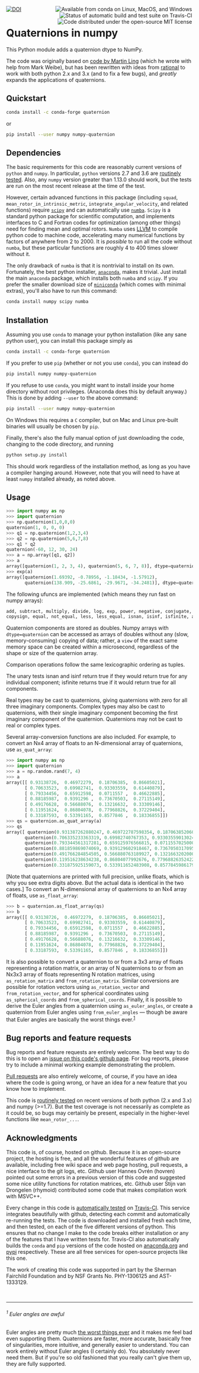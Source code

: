 <a href="https://zenodo.org/badge/latestdoi/27896013"><img src="https://zenodo.org/badge/27896013.svg" alt="DOI"></a>
<a href="https://anaconda.org/conda-forge/quaternion"><img align="right" hspace="2" alt="Available from conda on Linux, MacOS, and Windows" src="https://img.shields.io/conda/pn/conda-forge/quaternion.svg"></a>
<a href="https://travis-ci.org/moble/quaternion"><img align="right" hspace="2" alt="Status of automatic build and test suite on Travis-CI" src="https://travis-ci.org/moble/quaternion.svg?branch=master"></a>
 <a href="https://github.com/moble/quaternion/blob/master/LICENSE"><img align="right" hspace="2" alt="Code distributed under the open-source MIT license" src="http://moble.github.io/spherical_functions/images/MITLicenseBadge.svg"></a>

# Quaternions in numpy

This Python module adds a quaternion dtype to NumPy.

The code was originally based on [code by Martin
Ling](https://github.com/martinling/numpy_quaternion) (which he wrote
with help from Mark Weibe), but has been rewritten with ideas from
[rational](https://github.com/numpy/numpy-dtypes/tree/master/npytypes/rational)
to work with both python 2.x and 3.x (and to fix a few bugs), and
*greatly* expands the applications of quaternions.

## Quickstart

```sh
conda install -c conda-forge quaternion
```

or

```sh
pip install --user numpy numpy-quaternion
```


## Dependencies

The basic requirements for this code are reasonably current versions
of `python` and `numpy`.  In particular, `python` versions 2.7 and 3.6
are [routinely tested](https://travis-ci.org/moble/quaternion).  Also,
any `numpy` version greater than 1.13.0 should work, but the tests are
run on the most recent release at the time of the test.

However, certain advanced functions in this package (including
`squad`, `mean_rotor_in_intrinsic_metric`,
`integrate_angular_velocity`, and related functions) require
[`scipy`](http://scipy.org/) and can automatically use
[`numba`](http://numba.pydata.org/).  `Scipy` is a standard python
package for scientific computation, and implements interfaces to C and
Fortran codes for optimization (among other things) need for finding
mean and optimal rotors.  `Numba` uses [LLVM](http://llvm.org/) to
compile python code to machine code, accelerating many numerical
functions by factors of anywhere from 2 to 2000.  It is *possible* to
run all the code without `numba`, but these particular functions are
roughly 4 to 400 times slower without it.

The only drawback of `numba` is that it is nontrivial to install on
its own.  Fortunately, the best python installer,
[`anaconda`](http://continuum.io/downloads), makes it trivial.  Just
install the main `anaconda` package, which installs both `numba` and
`scipy`.  If you prefer the smaller download size of
[`miniconda`](http://conda.pydata.org/miniconda.html) (which comes
with minimal extras), you'll also have to run this command:

```sh
conda install numpy scipy numba
```


## Installation

Assuming you use `conda` to manage your python installation (like any
sane python user), you can install this package simply as

```sh
conda install -c conda-forge quaternion
```

If you prefer to use `pip` (whether or not you use `conda`), you can
instead do

```sh
pip install numpy numpy-quaternion
```

If you refuse to use `conda`, you might want to install inside your
home directory without root privileges.  (Anaconda does this by
default anyway.)  This is done by adding `--user` to the above
command:

```sh
pip install --user numpy numpy-quaternion
```

On Windows this requires a `C` compiler, but on Mac and Linux
pre-built binaries will usually be chosen by `pip`.

Finally, there's also the fully manual option of just downloading the
code, changing to the code directory, and running

```sh
python setup.py install
```

This should work regardless of the installation method, as long as you
have a compiler hanging around.  However, note that you will need to
have at least `numpy` installed already, as noted above.


## Usage

```python
>>> import numpy as np
>>> import quaternion
>>> np.quaternion(1,0,0,0)
quaternion(1, 0, 0, 0)
>>> q1 = np.quaternion(1,2,3,4)
>>> q2 = np.quaternion(5,6,7,8)
>>> q1 * q2
quaternion(-60, 12, 30, 24)
>>> a = np.array([q1, q2])
>>> a
array([quaternion(1, 2, 3, 4), quaternion(5, 6, 7, 8)], dtype=quaternion)
>>> exp(a)
array([quaternion(1.69392, -0.78956, -1.18434, -1.57912),
       quaternion(138.909, -25.6861, -29.9671, -34.2481)], dtype=quaternion)
```

The following ufuncs are implemented (which means they run fast on
numpy arrays):

```python
add, subtract, multiply, divide, log, exp, power, negative, conjugate,
copysign, equal, not_equal, less, less_equal, isnan, isinf, isfinite, absolute
```

Quaternion components are stored as doubles.  Numpy arrays with
`dtype=quaternion` can be accessed as arrays of doubles without any
(slow, memory-consuming) copying of data; rather, a `view` of the
exact same memory space can be created within a microsecond,
regardless of the shape or size of the quaternion array.

Comparison operations follow the same lexicographic ordering as
tuples.

The unary tests isnan and isinf return true if they would return true
for any individual component; isfinite returns true if it would return
true for all components.

Real types may be cast to quaternions, giving quaternions with zero
for all three imaginary components. Complex types may also be cast to
quaternions, with their single imaginary component becoming the first
imaginary component of the quaternion. Quaternions may not be cast to
real or complex types.

Several array-conversion functions are also included.  For example, to
convert an Nx4 array of floats to an N-dimensional array of
quaternions, use `as_quat_array`:
```python
>>> import numpy as np
>>> import quaternion
>>> a = np.random.rand(7, 4)
>>> a
array([[ 0.93138726,  0.46972279,  0.18706385,  0.86605021],
       [ 0.70633523,  0.69982741,  0.93303559,  0.61440879],
       [ 0.79334456,  0.65912598,  0.0711557 ,  0.46622885],
       [ 0.88185987,  0.9391296 ,  0.73670503,  0.27115149],
       [ 0.49176628,  0.56688076,  0.13216632,  0.33309146],
       [ 0.11951624,  0.86804078,  0.77968826,  0.37229404],
       [ 0.33187593,  0.53391165,  0.8577846 ,  0.18336855]])
>>> qs = quaternion.as_quat_array(a)
>>> qs
array([ quaternion(0.931387262880247, 0.469722787598354, 0.187063852060487, 0.866050210100621),
       quaternion(0.706335233363319, 0.69982740767353, 0.933035590130247, 0.614408786768725),
       quaternion(0.793344561317281, 0.659125976566815, 0.0711557025000925, 0.466228847713644),
       quaternion(0.881859869074069, 0.939129602918467, 0.736705031709562, 0.271151494174001),
       quaternion(0.491766284854505, 0.566880763189927, 0.132166320200012, 0.333091463422536),
       quaternion(0.119516238634238, 0.86804077992676, 0.779688263524229, 0.372294043850009),
       quaternion(0.331875925159073, 0.533911652483908, 0.857784598617977, 0.183368547490701)], dtype=quaternion)
```
[Note that quaternions are printed with full precision, unlike floats, which is why you see extra digits above.  But
the actual data is identical in the two cases.]  To convert an N-dimensional array of quaternions to an Nx4 array of
floats, use `as_float_array`:
```python
>>> b = quaternion.as_float_array(qs)
>>> b
array([[ 0.93138726,  0.46972279,  0.18706385,  0.86605021],
       [ 0.70633523,  0.69982741,  0.93303559,  0.61440879],
       [ 0.79334456,  0.65912598,  0.0711557 ,  0.46622885],
       [ 0.88185987,  0.9391296 ,  0.73670503,  0.27115149],
       [ 0.49176628,  0.56688076,  0.13216632,  0.33309146],
       [ 0.11951624,  0.86804078,  0.77968826,  0.37229404],
       [ 0.33187593,  0.53391165,  0.8577846 ,  0.18336855]])
```

It is also possible to convert a quaternion to or from a 3x3 array of
floats representing a rotation matrix, or an array of N quaternions to
or from an Nx3x3 array of floats representing N rotation matrices,
using `as_rotation_matrix` and `from_rotation_matrix`.  Similar
conversions are possible for rotation vectors using
`as_rotation_vector` and `from_rotation_vector`, and for spherical
coordinates using `as_spherical_coords` and `from_spherical_coords`.
Finally, it is possible to derive the Euler angles from a quaternion
using `as_euler_angles`, or create a quaternion from Euler angles
using `from_euler_angles` — though be aware that Euler angles are
basically the worst things
ever.<sup>[1](#1-euler-angles-are-awful)</sup>


## Bug reports and feature requests

Bug reports and feature requests are entirely welcome.  The best way to do this
is to open an
[issue on this code's github page](https://github.com/moble/quaternion/issues).
For bug reports, please try to include a minimal working example demonstrating
the problem.

[Pull requests](https://help.github.com/articles/using-pull-requests/) are also
entirely welcome, of course, if you have an idea where the code is going wrong,
or have an idea for a new feature that you know how to implement.

This code is [routinely tested](https://travis-ci.org/moble/quaternion) on
recent versions of both python (2.x and 3.x) and numpy (>=1.7).  But the test
coverage is not necessarily as complete as it could be, so bugs may certainly
be present, especially in the higher-level functions like `mean_rotor_...`.


## Acknowledgments

This code is, of course, hosted on github.  Because it is an
open-source project, the hosting is free, and all the wonderful
features of github are available, including free wiki space and web
page hosting, pull requests, a nice interface to the git logs, etc.
Github user Hannes Ovrén (hovren) pointed out some errors in a
previous version of this code and suggested some nice utility
functions for rotation matrices, etc.  Github user Stijn van Drongelen
(rhymoid) contributed some code that makes compilation work with
MSVC++.

Every change in this code is
[automatically tested](https://travis-ci.org/moble/quaternion) on
[Travis-CI](https://travis-ci.org/).  This service integrates
beautifully with github, detecting each commit and automatically
re-running the tests.  The code is downloaded and installed fresh each
time, and then tested, on each of the five different versions of
python.  This ensures that no change I make to the code breaks either
installation or any of the features that I have written tests for.
Travis-CI also automatically builds the `conda` and `pip` versions of
the code hosted on
[anaconda.org](https://anaconda.org/moble/quaternion) and
[pypi](https://pypi.python.org/pypi/numpy-quaternion) respectively.
These are all free services for open-source projects like this one.

The work of creating this code was supported in part by the Sherman
Fairchild Foundation and by NSF Grants No. PHY-1306125 and
AST-1333129.




<br/>

---

###### <sup>1</sup> Euler angles are awful

Euler angles are pretty much
[the worst things ever](http://moble.github.io/spherical_functions/#euler-angles)
and it makes me feel bad even supporting them.  Quaternions are
faster, more accurate, basically free of singularities, more
intuitive, and generally easier to understand.  You can work entirely
without Euler angles (I certainly do).  You absolutely never need
them.  But if you're so old fashioned that you really can't give them
up, they are fully supported.
